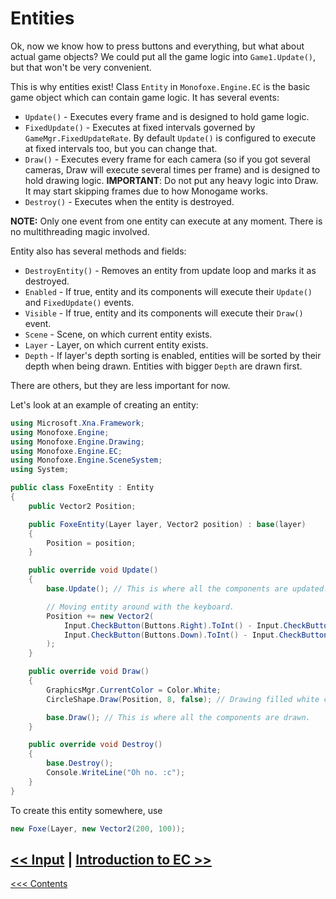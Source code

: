 # Entities

Ok, now we know how to press buttons and everything, but what about actual game objects? We could put all the game logic into `Game1.Update()`, but that won't be very convenient. 

This is why entities exist! Class `Entity` in `Monofoxe.Engine.EC` is the basic game object which can contain game logic. It has several events:

- `Update()` - Executes every frame and is designed to hold game logic.
- `FixedUpdate()` - Executes at fixed intervals governed by `GameMgr.FixedUpdateRate`. By default `Update()` is configured to execute at fixed intervals too, but you can change that.
- `Draw()` - Executes every frame for each camera (so if you got several cameras, Draw will execute several times per frame) and is designed to hold drawing logic. **IMPORTANT**: Do not put any heavy logic into Draw. It may start skipping frames due to how Monogame works. 
- `Destroy()` - Executes when the entity is destroyed.

**NOTE:** Only one event from one entity can execute at any moment. There is no multithreading magic involved.

Entity also has several methods and fields:

- `DestroyEntity()` - Removes an entity from update loop and marks it as destroyed.
- `Enabled` - If true, entity and its components will execute their `Update()` and `FixedUpdate()` events.
- `Visible` - If true, entity and its components will execute their `Draw()` event.
- `Scene` - Scene, on which current entity exists.
- `Layer` - Layer, on which current entity exists.
- `Depth` - If layer's depth sorting is enabled, entities will be sorted by their depth when being drawn. Entities with bigger `Depth` are drawn first.

There are others, but they are less important for now.

Let's look at an example of creating an entity:

```c#
using Microsoft.Xna.Framework;
using Monofoxe.Engine;
using Monofoxe.Engine.Drawing;
using Monofoxe.Engine.EC;
using Monofoxe.Engine.SceneSystem;
using System;

public class FoxeEntity : Entity
{
	public Vector2 Position;

	public FoxeEntity(Layer layer, Vector2 position) : base(layer)
	{
		Position = position;
	}

	public override void Update()
	{
		base.Update(); // This is where all the components are updated.

		// Moving entity around with the keyboard.
		Position += new Vector2(
			Input.CheckButton(Buttons.Right).ToInt() - Input.CheckButton(Buttons.Left).ToInt(),
			Input.CheckButton(Buttons.Down).ToInt() - Input.CheckButton(Buttons.Up).ToInt()
		);
	}

	public override void Draw()
	{
		GraphicsMgr.CurrentColor = Color.White;
		CircleShape.Draw(Position, 8, false); // Drawing filled white circle at the position.

		base.Draw(); // This is where all the components are drawn.
	}

	public override void Destroy()
	{
		base.Destroy();
		Console.WriteLine("Oh no. :c");
	}
}
```

To create this entity somewhere, use

```C#
new Foxe(Layer, new Vector2(200, 100));
```



## [<< Input](../Input.md)	|	[Introduction to EC >>](IntroductionToEC.md)

[<<< Contents](../Contents.md)